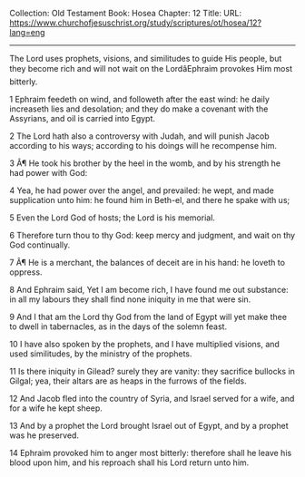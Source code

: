 Collection: Old Testament
Book: Hosea
Chapter: 12
Title: 
URL: https://www.churchofjesuschrist.org/study/scriptures/ot/hosea/12?lang=eng

---

The Lord uses prophets, visions, and similitudes to guide His people, but they become rich and will not wait on the LordâEphraim provokes Him most bitterly.

1 Ephraim feedeth on wind, and followeth after the east wind: he daily increaseth lies and desolation; and they do make a covenant with the Assyrians, and oil is carried into Egypt.

2 The Lord hath also a controversy with Judah, and will punish Jacob according to his ways; according to his doings will he recompense him.

3 Â¶ He took his brother by the heel in the womb, and by his strength he had power with God:

4 Yea, he had power over the angel, and prevailed: he wept, and made supplication unto him: he found him in Beth-el, and there he spake with us;

5 Even the Lord God of hosts; the Lord is his memorial.

6 Therefore turn thou to thy God: keep mercy and judgment, and wait on thy God continually.

7 Â¶ He is a merchant, the balances of deceit are in his hand: he loveth to oppress.

8 And Ephraim said, Yet I am become rich, I have found me out substance: in all my labours they shall find none iniquity in me that were sin.

9 And I that am the Lord thy God from the land of Egypt will yet make thee to dwell in tabernacles, as in the days of the solemn feast.

10 I have also spoken by the prophets, and I have multiplied visions, and used similitudes, by the ministry of the prophets.

11 Is there iniquity in Gilead? surely they are vanity: they sacrifice bullocks in Gilgal; yea, their altars are as heaps in the furrows of the fields.

12 And Jacob fled into the country of Syria, and Israel served for a wife, and for a wife he kept sheep.

13 And by a prophet the Lord brought Israel out of Egypt, and by a prophet was he preserved.

14 Ephraim provoked him to anger most bitterly: therefore shall he leave his blood upon him, and his reproach shall his Lord return unto him.
